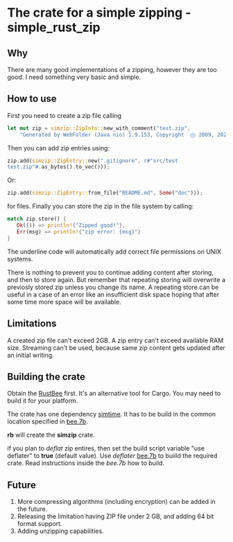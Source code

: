 # The crate for a simple zipping - simple_rust_zip

## Why

There are many good implementations of a zipping, however they are too
good. I need something very basic and simple.

##  How to use

First you need to create a zip file calling
```rust
let mut zip = simzip::ZipInfo::new_with_comment("test.zip", 
    "Generated by WebFolder (Java nio) 1.9.153, Copyright  Ⓒ 2009, 2025 by Dmitriy Rogatkin");
```
Then you can add zip entries using:
```rust
zip.add(simzip::ZipEntry::new(".gitignore", r#"src/test
test.zip"#.as_bytes().to_vec()));
```
Or:
```rust
zip.add(simzip::ZipEntry::from_file("README.md", Some("doc")));
```
for files. Finally you can store the zip in the file system by calling:
```rust
match zip.store() {
   Ok(()) => println!{"Zipped good!"},
   Err(msg) => println!{"zip error: {msg}"}
}
```
The underline code will automatically add correct file permissions on UNIX systems.

There is nothing to prevent you to continue adding content after storing, and
then to store again. But remember that repeating storing will overwrite a
previosly stored zip unless you change its name. A repeating store can be
useful in a case of an error like an insufficient disk space hoping that after some time
more space will be available.

## Limitations

A created zip file can't exceed 2GB. A zip entry can't exceed available RAM size.
Streaming can't be used, because same zip content gets updated after an initial
writing.

## Building the crate

Obtain the [RustBee](https://github.com/vernisaz/rust_bee) first. It's an alternative tool for Cargo. You may need to build it for your platform. 

The crate has one dependency [simtime](https://github.com/vernisaz/simtime). 
It has to be build in the common location
specified in [bee.7b](https://github.com/vernisaz/simple_rust_zip/blob/ce7bf7385eef7d8bd84690b7fefe82f2a0275d9f/bee.7b#L2).

**rb** will create the **simzip** crate.

if you plan to *deflat* zip entires, then set the build script variable "use deflater" to **true** (default value). 
Use *deflater* [bee.7b](./libdeflate/bee.7b) to buiild the required crate. Read instructions inside the *bee.7b* how to build.

## Future

1. More compressing algorithms (including encryption) can be added in the future.
2. Releasing the limitation having ZIP file under 2 GB, and adding 64 bit format support.
3. Adding unzipping capabilities.